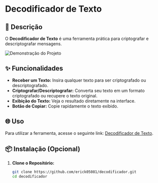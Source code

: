 # Decodificador de Texto

## 🚀 Descrição

O **Decodificador de Texto** é uma ferramenta prática para criptografar e descriptografar mensagens.

![Demonstração do Projeto](https://media.giphy.com/media/OuNSCTtPZiIQMq22Op/giphy.gif)

## ✨ Funcionalidades

- **Receber um Texto:** Insira qualquer texto para ser criptografado ou descriptografado.
- **Criptografar/Descriptografar:** Converta seu texto em um formato criptografado ou recupere o texto original.
- **Exibição do Texto:** Veja o resultado diretamente na interface.
- **Botão de Copiar:** Copie rapidamente o texto exibido.

## 🌐 Uso

Para utilizar a ferramenta, acesse o seguinte link: [Decodificador de Texto](https://erick05081.github.io/decodificador/).

## 📦 Instalação (Opcional)

1. **Clone o Repositório:**

   ```bash
   git clone https://github.com/erick05081/decodificador.git
   cd decodificador
